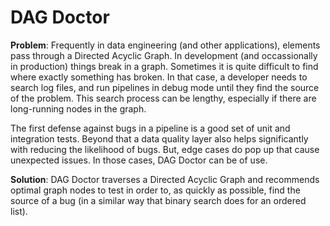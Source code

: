 # DAG Doctor

**Problem**: Frequently in data engineering (and other applications), elements pass through a Directed Acyclic Graph. In development (and occassionally in production)
things break in a graph. Sometimes it is quite difficult to find where exactly something has broken. In that case, a developer needs to search log files, and
run pipelines in debug mode until they find the source of the problem. This search process can be lengthy, especially if there are long-running nodes in the graph.

The first defense against bugs in a pipeline is a good set of unit and integration tests. Beyond that a data quality layer also helps significantly with reducing the
likelihood of bugs. But, edge cases do pop up that cause unexpected issues. In those cases, DAG Doctor can be of use.

**Solution**: DAG Doctor traverses a Directed Acyclic Graph and recommends optimal graph nodes to test in order to, as quickly as possible, find the source of a bug
(in a similar way that binary search does for an ordered list).
